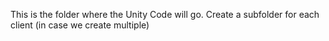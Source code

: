 This is the folder where the Unity Code will go. Create a subfolder for each client (in case we create multiple)